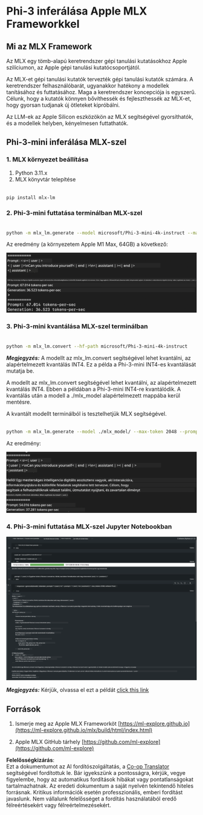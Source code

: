 <!--
CO_OP_TRANSLATOR_METADATA:
{
  "original_hash": "dcb656f3d206fc4968e236deec5d4384",
  "translation_date": "2025-05-09T12:18:20+00:00",
  "source_file": "md/01.Introduction/03/MLX_Inference.md",
  "language_code": "hu"
}
-->
# **Phi-3 inferálása Apple MLX Frameworkkel**

## **Mi az MLX Framework**

Az MLX egy tömb-alapú keretrendszer gépi tanulási kutatásokhoz Apple szilíciumon, az Apple gépi tanulási kutatócsoportjától.

Az MLX-et gépi tanulási kutatók tervezték gépi tanulási kutatók számára. A keretrendszer felhasználóbarát, ugyanakkor hatékony a modellek tanításához és futtatásához. Maga a keretrendszer koncepciója is egyszerű. Célunk, hogy a kutatók könnyen bővíthessék és fejleszthessék az MLX-et, hogy gyorsan tudjanak új ötleteket kipróbálni.

Az LLM-ek az Apple Silicon eszközökön az MLX segítségével gyorsíthatók, és a modellek helyben, kényelmesen futtathatók.

## **Phi-3-mini inferálása MLX-szel**

### **1. MLX környezet beállítása**

1. Python 3.11.x
2. MLX könyvtár telepítése


```bash

pip install mlx-lm

```

### **2. Phi-3-mini futtatása terminálban MLX-szel**


```bash

python -m mlx_lm.generate --model microsoft/Phi-3-mini-4k-instruct --max-token 2048 --prompt  "<|user|>\nCan you introduce yourself<|end|>\n<|assistant|>"

```

Az eredmény (a környezetem Apple M1 Max, 64GB) a következő:

![Terminal](../../../../../translated_images/01.0d0f100b646a4e4c4f1cd36c1a05727cd27f1e696ed642c06cf6e2c9bbf425a4.hu.png)

### **3. Phi-3-mini kvantálása MLX-szel terminálban**


```bash

python -m mlx_lm.convert --hf-path microsoft/Phi-3-mini-4k-instruct

```

***Megjegyzés:*** A modellt az mlx_lm.convert segítségével lehet kvantálni, az alapértelmezett kvantálás INT4. Ez a példa a Phi-3-mini INT4-es kvantálását mutatja be.

A modellt az mlx_lm.convert segítségével lehet kvantálni, az alapértelmezett kvantálás INT4. Ebben a példában a Phi-3-mini INT4-re kvantálódik. A kvantálás után a modell a ./mlx_model alapértelmezett mappába kerül mentésre.

A kvantált modellt terminálból is tesztelhetjük MLX segítségével.


```bash

python -m mlx_lm.generate --model ./mlx_model/ --max-token 2048 --prompt  "<|user|>\nCan you introduce yourself<|end|>\n<|assistant|>"

```

Az eredmény:

![INT4](../../../../../translated_images/02.04e0be1f18a90a58ad47e0c9d9084ac94d0f1a8c02fa707d04dd2dfc7e9117c6.hu.png)


### **4. Phi-3-mini futtatása MLX-szel Jupyter Notebookban**


![Notebook](../../../../../translated_images/03.0cf0092fe143357656bb5a7bc6427c41d8528d772d38a82d0b2693e2a3eeb16e.hu.png)

***Megjegyzés:*** Kérjük, olvassa el ezt a példát [click this link](../../../../../code/03.Inference/MLX/MLX_DEMO.ipynb)


## **Források**

1. Ismerje meg az Apple MLX Frameworköt [https://ml-explore.github.io](https://ml-explore.github.io/mlx/build/html/index.html)

2. Apple MLX GitHub tárhely [https://github.com/ml-explore](https://github.com/ml-explore)

**Felelősségkizárás**:  
Ezt a dokumentumot az AI fordítószolgáltatás, a [Co-op Translator](https://github.com/Azure/co-op-translator) segítségével fordítottuk le. Bár igyekszünk a pontosságra, kérjük, vegye figyelembe, hogy az automatikus fordítások hibákat vagy pontatlanságokat tartalmazhatnak. Az eredeti dokumentum a saját nyelvén tekintendő hiteles forrásnak. Kritikus információk esetén professzionális, emberi fordítást javaslunk. Nem vállalunk felelősséget a fordítás használatából eredő félreértésekért vagy félreértelmezésekért.